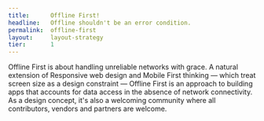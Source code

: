```yaml
---
title:      Offline First!
headline:   Offline shouldn't be an error condition.
permalink:  offline-first
layout:     layout-strategy
tier:       1
---
```

Offline First is about handling unreliable networks with grace. A natural extension of Responsive web design and Mobile First thinking &mdash; which treat screen size as a design constraint &mdash; Offline First is an approach to building apps that accounts for data access in the absence of network connectivity. As a design concept, it's also a welcoming community where all contributors, vendors and partners are welcome.